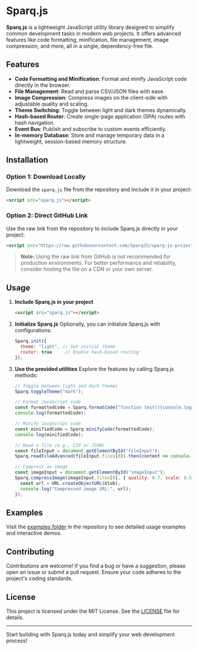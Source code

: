 # Sparq.js

**Sparq.js** is a lightweight JavaScript utility library designed to simplify common development tasks in modern web projects. It offers advanced features like code formatting, minification, file management, image compression, and more, all in a single, dependency-free file.

## Features

- **Code Formatting and Minification**: Format and minify JavaScript code directly in the browser.
- **File Management**: Read and parse CSV/JSON files with ease.
- **Image Compression**: Compress images on the client-side with adjustable quality and scaling.
- **Theme Switching**: Toggle between light and dark themes dynamically.
- **Hash-based Router**: Create single-page application (SPA) routes with hash navigation.
- **Event Bus**: Publish and subscribe to custom events efficiently.
- **In-memory Database**: Store and manage temporary data in a lightweight, session-based memory structure.

## Installation

### Option 1: Download Locally
Download the `sparq.js` file from the repository and include it in your project:

```html
<script src="sparq.js"></script>
```

### Option 2: Direct GitHub Link
Use the raw link from the repository to include Sparq.js directly in your project:

```html
<script src="https://raw.githubusercontent.com/SparqJS/sparq-js-project/main/sparq.js"></script>
```

> **Note:** Using the raw link from GitHub is not recommended for production environments. For better performance and reliability, consider hosting the file on a CDN or your own server.

## Usage

1. **Include Sparq.js in your project**
   ```html
   <script src="sparq.js"></script>
   ```

2. **Initialize Sparq.js**
   Optionally, you can initialize Sparq.js with configurations:
   ```javascript
   Sparq.init({
     theme: "light", // Set initial theme
     router: true     // Enable hash-based routing
   });
   ```

3. **Use the provided utilities**
   Explore the features by calling Sparq.js methods:

   ```javascript
   // Toggle between light and dark themes
   Sparq.toggleTheme("dark");

   // Format JavaScript code
   const formattedCode = Sparq.formatCode("function test(){console.log('hello');}");
   console.log(formattedCode);

   // Minify JavaScript code
   const minifiedCode = Sparq.minifyCode(formattedCode);
   console.log(minifiedCode);

   // Read a file (e.g., CSV or JSON)
   const fileInput = document.getElementById("fileInput");
   Sparq.readFileAdvanced(fileInput.files[0]).then(content => console.log(content));

   // Compress an image
   const imageInput = document.getElementById("imageInput");
   Sparq.compressImage(imageInput.files[0], { quality: 0.7, scale: 0.5 }).then(blob => {
     const url = URL.createObjectURL(blob);
     console.log("Compressed image URL:", url);
   });
   ```

## Examples

Visit the [examples folder](https://github.com/SparqJS/sparq-js-project/tree/main/examples) in the repository to see detailed usage examples and interactive demos.

## Contributing

Contributions are welcome! If you find a bug or have a suggestion, please open an issue or submit a pull request. Ensure your code adheres to the project's coding standards.

## License

This project is licensed under the MIT License. See the [LICENSE](https://github.com/SparqJS/sparq-js-project/blob/main/LICENSE) file for details.

---

Start building with Sparq.js today and simplify your web development process!


